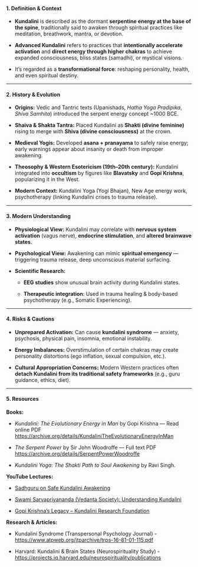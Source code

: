 #### **1. Definition & Context**

- **Kundalini** is described as the dormant **serpentine energy at the base of the spine**, traditionally said to awaken through spiritual practices like meditation, breathwork, mantra, or devotion.
    
- **Advanced Kundalini** refers to practices that **intentionally accelerate activation** and **direct energy through higher chakras** to achieve expanded consciousness, bliss states (samadhi), or mystical visions.
    
- It’s regarded as a **transformational force**: reshaping personality, health, and even spiritual destiny.
    

---

#### **2. History & Evolution**

- **Origins:** Vedic and Tantric texts (Upanishads, _Hatha Yoga Pradipika_, _Shiva Samhita_) introduced the serpent energy concept ~1000 BCE.
    
- **Shaiva & Shakta Tantra:** Placed Kundalini as **Shakti (divine feminine)** rising to merge with **Shiva (divine consciousness)** at the crown.
    
- **Medieval Yogis:** Developed **asana + pranayama** to safely raise energy; early warnings appear about insanity or death from improper awakening.
    
- **Theosophy & Western Esotericism (19th–20th century):** Kundalini integrated into **occultism** by figures like **Blavatsky** and **Gopi Krishna**, popularizing it in the West.
    
- **Modern Context:** Kundalini Yoga (Yogi Bhajan), New Age energy work, psychotherapy (linking Kundalini crises to trauma release).
    

---

#### **3. Modern Understanding**

- **Physiological View:** Kundalini may correlate with **nervous system activation** (vagus nerve), **endocrine stimulation**, and **altered brainwave states**.
    
- **Psychological View:** Awakening can mimic **spiritual emergency** — triggering trauma release, deep unconscious material surfacing.
    
- **Scientific Research:**
    
    - **EEG studies** show unusual brain activity during Kundalini states.
        
    - **Therapeutic integration**: Used in trauma healing & body-based psychotherapy (e.g., Somatic Experiencing).
        

---

#### **4. Risks & Cautions**

- **Unprepared Activation:** Can cause **kundalini syndrome** — anxiety, psychosis, physical pain, insomnia, emotional instability.
    
- **Energy Imbalances:** Overstimulation of certain chakras may create personality distortions (ego inflation, sexual compulsion, etc.).
    
- **Cultural Appropriation Concerns:** Modern Western practices often **detach Kundalini from its traditional safety frameworks** (e.g., guru guidance, ethics, diet).
    

---

#### **5. Resources**

**Books:**

- _Kundalini: The Evolutionary Energy in Man_ by Gopi Krishna — Read online PDF https://archive.org/details/KundaliniTheEvolutionaryEnergyInMan
    
- _The Serpent Power_ by Sir John Woodroffe — Full text PDF https://archive.org/details/SerpentPowerWoodroffe
    
- _Kundalini Yoga: The Shakti Path to Soul Awakening_ by Ravi Singh.
    

**YouTube Lectures:**

- [Sadhguru on Safe Kundalini Awakening](https://www.youtube.com/watch?v=QbBYn2R12XQ)
    
- [Swami Sarvapriyananda (Vedanta Society): Understanding Kundalini](https://www.youtube.com/watch?v=4Is_sPwHc4w)
    
- [Gopi Krishna’s Legacy – Kundalini Research Foundation](https://www.youtube.com/watch?v=wU-yLh8d2KM)
    

**Research & Articles:**

- Kundalini Syndrome (Transpersonal Psychology Journal) - https://www.atpweb.org/jtparchive/trps-16-81-01-115.pdf
    
- Harvard: Kundalini & Brain States (Neurospirituality Study) - https://projects.iq.harvard.edu/neurospirituality/publications